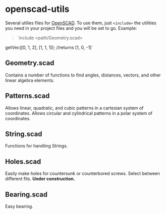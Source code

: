 # openscad-utils

Several utilies files for [OpenSCAD](http://www.openscad.org/). To use them, just `<include>` the utilities you need in your project files and you will be set to go.
Example:
>`include <path/Geometry.scad>


getVec([0, 1, 2], [1, 1, 1]); //returns [1, 0, -1]`


## Geometry.scad

Contains a number of functions to find angles, distances, vectors, and other linear algebra elements. 

## Patterns.scad

Allows linear, quadratic, and cubic patterns in a cartesian system of coordinates.
Allows circular and cylindrical patterns in a polar system of coordinates.

## String.scad

Functions for handling Strings.

## Holes.scad

Easily make holes for countersunk or counterbored screws. Select between different fits.
**Under construction.**

## Bearing.scad

Easy bearing.

